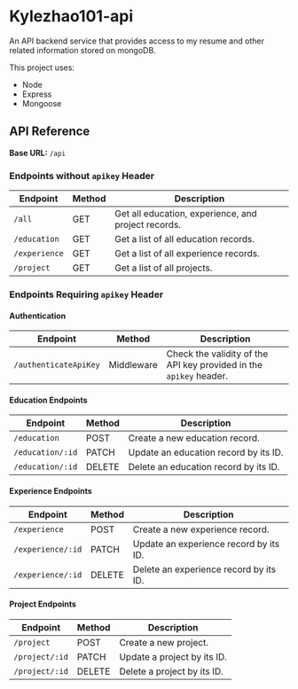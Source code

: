 
# Kylezhao101-api

An API backend service that provides access to my resume and other related information stored on mongoDB.

This project uses:

- Node
- Express
- Mongoose



## API Reference

**Base URL:** `/api`

### Endpoints without `apikey` Header

| Endpoint            | Method | Description                                    |
| ------------------- | ------ | ---------------------------------------------- |
| `/all`              | GET    | Get all education, experience, and project records. |
| `/education`        | GET    | Get a list of all education records.           |
| `/experience`       | GET    | Get a list of all experience records.          |
| `/project`          | GET    | Get a list of all projects.                    |

### Endpoints Requiring `apikey` Header

#### Authentication

| Endpoint            | Method | Description                                    |
| ------------------- | ------ | ---------------------------------------------- |
| `/authenticateApiKey` | Middleware | Check the validity of the API key provided in the `apikey` header. |

#### Education Endpoints

| Endpoint            | Method | Description                                    |
| ------------------- | ------ | ---------------------------------------------- |
| `/education`        | POST   | Create a new education record.                 |
| `/education/:id`    | PATCH  | Update an education record by its ID.          |
| `/education/:id`    | DELETE | Delete an education record by its ID.          |

#### Experience Endpoints

| Endpoint            | Method | Description                                    |
| ------------------- | ------ | ---------------------------------------------- |
| `/experience`       | POST   | Create a new experience record.                |
| `/experience/:id`   | PATCH  | Update an experience record by its ID.         |
| `/experience/:id`   | DELETE | Delete an experience record by its ID.         |

#### Project Endpoints

| Endpoint            | Method | Description                                    |
| ------------------- | ------ | ---------------------------------------------- |
| `/project`          | POST   | Create a new project.                          |
| `/project/:id`      | PATCH  | Update a project by its ID.                   |
| `/project/:id`      | DELETE | Delete a project by its ID.  
